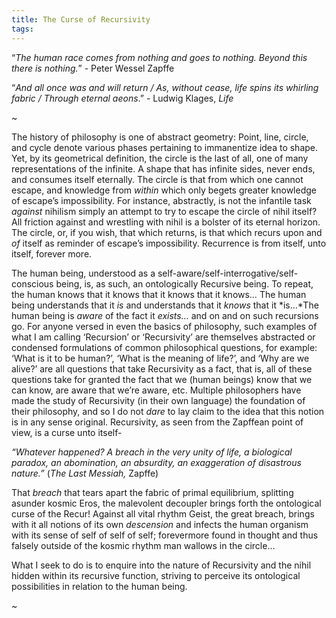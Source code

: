 ```yaml
---
title: The Curse of Recursivity
tags:
---
```

“*The human race comes from nothing and goes to nothing. Beyond this there is nothing.*” - Peter Wessel Zapffe

“*And all once was and will return / As, without cease, life spins its whirling fabric / Through eternal aeons*.” - Ludwig Klages, *Life*

~

The history of philosophy is one of abstract geometry: Point, line, circle, and cycle denote various phases pertaining to immanentize idea to shape. Yet, by its geometrical definition, the circle is the last of all, one of many representations of the infinite. A shape that has infinite sides, never ends, and consumes itself eternally. The circle is that from which one cannot escape, and knowledge from _within_ which only begets greater knowledge of escape’s impossibility. For instance, abstractly, is not the infantile task _against_ nihilism simply an attempt to try to escape the circle of nihil itself? All friction against and wrestling with nihil is a bolster of its eternal horizon. The circle, or, if you wish, that which returns, is that which recurs upon and _of_ itself as reminder of escape’s impossibility. Recurrence is from itself, unto itself, forever more.

The human being, understood as a self-aware/self-interrogative/self-conscious being, is, as such, an ontologically Recursive being. To repeat, the human knows that it knows that it knows that it knows… The human being understands that it _is_ and understands that it _knows_ that it *is…*The human being is _aware_ of the fact it _exists…_ and on and on such recursions go. For anyone versed in even the basics of philosophy, such examples of what I am calling ‘Recursion’ or ‘Recursivity’ are themselves abstracted or condensed formulations of common philosophical questions, for example: ‘What is it to be human?’, ‘What is the meaning of life?’, and ‘Why are we alive?’ are all questions that take Recursivity as a fact, that is, all of these questions take for granted the fact that we (human beings) know that we can know, are aware that we’re aware, etc. Multiple philosophers have made the study of Recursivity (in their own language) the foundation of their philosophy, and so I do not _dare_ to lay claim to the idea that this notion is in any sense original. Recursivity, as seen from the Zapffean point of view, is a curse unto itself-

_“Whatever happened? A breach in the very unity of life, a biological paradox, an abomination, an absurdity, an exaggeration of disastrous nature.”_ (_The Last Messiah,_ Zapffe)

That _breach_ that tears apart the fabric of primal equilibrium, splitting asunder kosmic Eros, the malevolent decoupler brings forth the ontological curse of the Recur! Against all vital rhythm Geist, the great breach, brings with it all notions of its own _descension_ and infects the human organism with its sense of self of self of self; forevermore found in thought and thus falsely outside of the kosmic rhythm man wallows in the circle…

What I seek to do is to enquire into the nature of Recursivity and the nihil hidden within its recursive function, striving to perceive its ontological possibilities in relation to the human being.

~